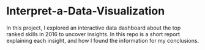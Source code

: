 # Interpret-a-Data-Visualization
In this project, I explored an interactive data dashboard about the top ranked skills in 2016 to uncover insights. In this repo is a short report explaining each insight, and how I found the information for my conclusions.

